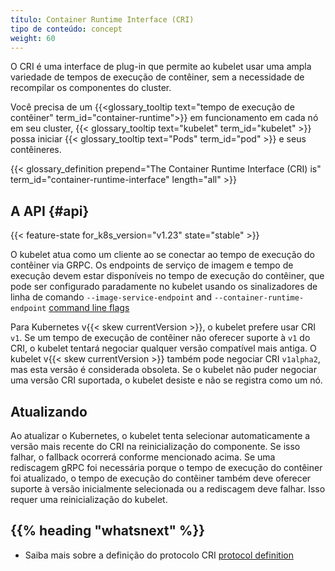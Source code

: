 ```yaml
---
título: Container Runtime Interface (CRI)
tipo de conteúdo: concept
weight: 60
---
```


<!-- overview -->

O CRI é uma interface de plug-in que permite ao kubelet usar uma ampla variedade
 de tempos de execução de contêiner, sem a necessidade de recompilar 
 os componentes do cluster.

Você precisa de um
{{<glossary_tooltip text="tempo de execução de contêiner" term_id="container-runtime">}} em funcionamento em cada nó em seu cluster,
{{< glossary_tooltip text="kubelet" term_id="kubelet" >}} possa iniciar
{{< glossary_tooltip text="Pods" term_id="pod" >}} e seus contêineres.

{{< glossary_definition prepend="The Container Runtime Interface (CRI) is" term_id="container-runtime-interface" length="all" >}}

<!-- body -->

## A API {#api}

{{< feature-state for_k8s_version="v1.23" state="stable" >}}

O kubelet atua como um cliente ao se conectar ao tempo de execução do contêiner 
via GRPC. Os endpoints de serviço de imagem e tempo de execução devem estar 
disponíveis no tempo de execução do contêiner, que pode ser configurado 
paradamente no kubelet usando os sinalizadores de linha de comando 
`--image-service-endpoint` and `--container-runtime-endpoint` [command line
flags](/docs/reference/command-line-tools-reference/kubelet)


Para Kubernetes v{{< skew currentVersion >}}, o kubelet prefere usar CRI `v1`.
Se um tempo de execução de contêiner não oferecer suporte à `v1` do CRI, 
o kubelet tentará negociar qualquer versão compatível mais antiga.
O kubelet v{{< skew currentVersion >}}  também pode negociar CRI `v1alpha2`, 
mas esta versão é considerada obsoleta. 
Se o kubelet não puder negociar uma versão CRI suportada, 
o kubelet desiste e não se registra como um nó.


## Atualizando

Ao atualizar o Kubernetes, o kubelet tenta selecionar automaticamente a versão mais recente do CRI na reinicialização do componente. Se isso falhar, o fallback ocorrerá conforme mencionado acima. Se uma rediscagem gRPC foi necessária porque o tempo de execução do contêiner foi atualizado, o tempo de execução do contêiner também deve oferecer suporte à versão inicialmente selecionada ou a rediscagem deve falhar. Isso requer uma reinicialização do kubelet.


## {{% heading "whatsnext" %}}

- Saiba mais sobre a definição do protocolo CRI [protocol definition](https://github.com/kubernetes/cri-api/blob/c75ef5b/pkg/apis/runtime/v1/api.proto)
